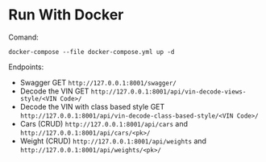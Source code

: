 Run With Docker
=====================
Comand:

`docker-compose --file docker-compose.yml up -d`

Endpoints:
- Swagger GET `http://127.0.0.1:8001/swagger/`
- Decode the VIN GET `http://127.0.0.1:8001/api/vin-decode-views-style/<VIN Code>/`
- Decode the VIN with class based style GET `http://127.0.0.1:8001/api/vin-decode-class-based-style/<VIN Code>/`
- Cars (CRUD) `http://127.0.0.1:8001/api/cars` and `http://127.0.0.1:8001/api/cars/<pk>/`
- Weight (CRUD) `http://127.0.0.1:8001/api/weights` and `http://127.0.0.1:8001/api/weights/<pk>/`
